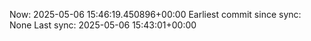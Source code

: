 Now: 2025-05-06 15:46:19.450896+00:00 Earliest commit since sync: None Last sync: 2025-05-06 15:43:01+00:00
